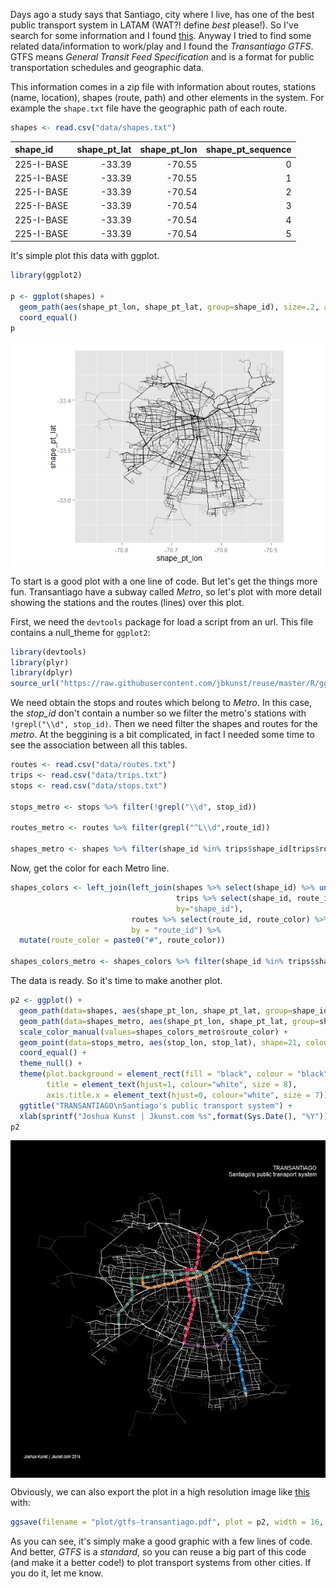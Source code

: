 


Days ago a study says that Santiago, city where I live, has one of the best public transport system in LATAM (WAT?! define *best* please!). So I've search for some information and I found [this](http://www.siemens.com/press/pool/de/feature/2014/infrastructure-cities/2014-06-mobility-opportunity/slide-credo.pdf#page=6). Anyway I tried to find some related data/information to work/play and I found the *Transantiago GTFS*. GTFS means *General Transit Feed Specification* and is a format for public transportation schedules and geographic data.

This information comes in a zip file with information about routes, stations (name, location), shapes (route, path) and other elements in the system. For example the `shape.txt` file have the geographic path of each route.


```r
shapes <- read.csv("data/shapes.txt")
```

|shape_id   | shape_pt_lat| shape_pt_lon| shape_pt_sequence|
|:----------|------------:|------------:|-----------------:|
|225-I-BASE |       -33.39|       -70.55|                 0|
|225-I-BASE |       -33.39|       -70.55|                 1|
|225-I-BASE |       -33.39|       -70.54|                 2|
|225-I-BASE |       -33.39|       -70.54|                 3|
|225-I-BASE |       -33.39|       -70.54|                 4|
|225-I-BASE |       -33.39|       -70.54|                 5|

It's simple plot this data with ggplot.


```r
library(ggplot2)

p <- ggplot(shapes) +
  geom_path(aes(shape_pt_lon, shape_pt_lat, group=shape_id), size=.2, alpha=.1) +
  coord_equal()
p
```

<img src="plot/gtfs-plot_simple.png" title="plot of chunk plot_simple" alt="plot of chunk plot_simple" style="display: block; margin: auto;" />

To start is a good plot with a one line of code. But let's get the things more fun. Transantiago have a subway called *Metro*, so let's plot with more detail showing the stations and the routes (lines) over this plot.

First, we need the `devtools` package for load a script from an url. This file contains a null_theme for `ggplot2`:


```r
library(devtools)
library(plyr)
library(dplyr)
source_url("https://raw.githubusercontent.com/jbkunst/reuse/master/R/gg_themes.R")
```

We need obtain the stops and routes which belong to *Metro*. In this case, the *stop_id* don't contain a number so we filter the metro's stations with `!grepl("\\d", stop_id)`. Then we need filter the shapes and routes for the *metro*. At the beggining is a bit complicated, in fact I needed some time to see the association between all this tables.


```r
routes <- read.csv("data/routes.txt")
trips <- read.csv("data/trips.txt")
stops <- read.csv("data/stops.txt")

stops_metro <- stops %>% filter(!grepl("\\d", stop_id))

routes_metro <- routes %>% filter(grepl("^L\\d",route_id))

shapes_metro <- shapes %>% filter(shape_id %in% trips$shape_id[trips$route_id %in% routes_metro$route_id])
```

Now, get the color for each Metro line.


```r
shapes_colors <- left_join(left_join(shapes %>% select(shape_id) %>% unique(),
                                     trips %>% select(shape_id, route_id) %>% unique(),
                                     by="shape_id"),
                           routes %>% select(route_id, route_color) %>% unique(),
                           by = "route_id") %>%
  mutate(route_color = paste0("#", route_color))

shapes_colors_metro <- shapes_colors %>% filter(shape_id %in% trips$shape_id[trips$route_id %in% routes_metro$route_id])
```

The data is ready. So it's time to make another plot.


```r
p2 <- ggplot() +
  geom_path(data=shapes, aes(shape_pt_lon, shape_pt_lat, group=shape_id), color="white", size=.2, alpha=.1) +
  geom_path(data=shapes_metro, aes(shape_pt_lon, shape_pt_lat, group=shape_id, colour=shape_id), size = 2, alpha=.7) +
  scale_color_manual(values=shapes_colors_metro$route_color) +
  geom_point(data=stops_metro, aes(stop_lon, stop_lat), shape=21, colour="white", alpha =.8) +
  coord_equal() +
  theme_null() +
  theme(plot.background = element_rect(fill = "black", colour = "black"),
        title = element_text(hjust=1, colour="white", size = 8),
        axis.title.x = element_text(hjust=0, colour="white", size = 7)) +
  ggtitle("TRANSANTIAGO\nSantiago's public transport system") + 
  xlab(sprintf("Joshua Kunst | Jkunst.com %s",format(Sys.Date(), "%Y")))
p2
```

<img src="plot/gtfs-plot_complex.png" title="plot of chunk plot_complex" alt="plot of chunk plot_complex" style="display: block; margin: auto;" />

Obviously, we can also export the plot in a high resolution image like [this](https://github.com/jbkunst/r-posts/blob/master/GTFS-Transantiago-ggplot2/plot/gtfs-transantiago.pdf?raw=true) with:


```r
ggsave(filename = "plot/gtfs-transantiago.pdf", plot = p2, width = 16, height = 12, bg = "black")
```

As you can see, it's simply make a good graphic with a few lines of code. And better, *GTFS* is a *standard*, so you can reuse a big part of this code (and make it a better code!) to plot transport systems from other cities. If you do it, let me know.



